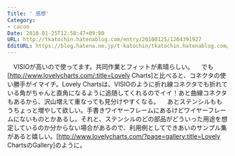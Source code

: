 ```yaml
---
Title: ' 感想'
Category:
- cacoo
Date: 2010-01-25T12:58:47+09:00
URL: http://tkatochin.hatenablog.com/entry/20100125/1264391927
EditURL: https://blog.hatena.ne.jp/t-katochin/tkatochin.hatenablog.com/atom/entry/6653586347154753877
---
```


　VISIOが高いので使ってます。共同作業とフィットが素晴らしい。
　でも[http://www.lovelycharts.com/:title=Lovely Charts]と比べると、コネクタの使い勝手がイマイチ。Lovely Chartsは、VISIOのように折れ線コネクタでも折れている角がちゃんと直角になるように追随してくれるのでイイ！あと曲線コネクタもあるから、沢山増えて重なっても見分けやすくなる。
　あとステンシルももうちょっと増やして欲しい。手書きワイヤーフレームにあるけどワイヤーフレームにないものとかあるし。それと、ステンシルのどの部品がどういった用途を想定しているのか分からない場合があるので、利用例としてできあいのサンプル集があると嬉しい。[http://www.lovelycharts.com/?page=gallery:title=Lovely ChartsのGallery]のように。
　

